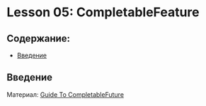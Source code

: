 # Lesson 05: CompletableFeature

## <a name="toc"></a> Содержание:
- [Введение](#Intro)

## <a name="Intro"></a> Введение
Материал: [Guide To CompletableFuture](http://www.baeldung.com/java-completablefuture)

